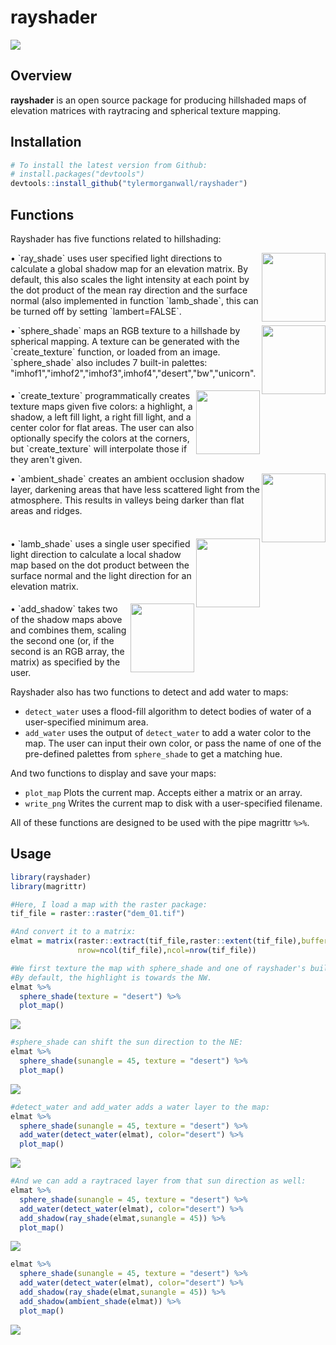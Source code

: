 
rayshader
=========

<img src="man/figures/volcano_r_small.gif" ></img>

Overview
--------

**rayshader** is an open source package for producing hillshaded maps of elevation matrices with raytracing and spherical texture mapping.

Installation
------------

``` r
# To install the latest version from Github:
# install.packages("devtools")
devtools::install_github("tylermorganwall/rayshader")
```

Functions
---------

Rayshader has five functions related to hillshading:
<p style="min-height: 90px">
<img align="right" height="110" width="102" src="man/figures/ray_small.png"> • `ray_shade` uses user specified light directions to calculate a global shadow map for an elevation matrix. By default, this also scales the light intensity at each point by the dot product of the mean ray direction and the surface normal (also implemented in function `lamb_shade`, this can be turned off by setting `lambert=FALSE`.
</p>
<p style="min-height: 90px">
<img align="right" height="110" width="102" src="man/figures/sphere_small.png"> • `sphere_shade` maps an RGB texture to a hillshade by spherical mapping. A texture can be generated with the `create_texture` function, or loaded from an image. `sphere_shade` also includes 7 built-in palettes: "imhof1","imhof2","imhof3",imhof4","desert","bw","unicorn".
</p>
<p style="min-height: 90px">
<img align="right" height="102" width="102" src="man/figures/imhof_small.png"> • `create_texture` programmatically creates texture maps given five colors: a highlight, a shadow, a left fill light, a right fill light, and a center color for flat areas. The user can also optionally specify the colors at the corners, but `create_texture` will interpolate those if they aren't given.
</p>
<p style="min-height: 90px">
<img align="right" height="110" width="102" src="man/figures/amb_small.png"> • `ambient_shade` creates an ambient occlusion shadow layer, darkening areas that have less scattered light from the atmosphere. This results in valleys being darker than flat areas and ridges.
</p>
<p style="min-height: 90px">
<img align="right" height="110" width="102" src="man/figures/lamb_small.png"> • `lamb_shade` uses a single user specified light direction to calculate a local shadow map based on the dot product between the surface normal and the light direction for an elevation matrix.
</p>
<p style="min-height: 90px">
<img align="right" height="110" width="102" src="man/figures/alltogether_small.png"> • `add_shadow` takes two of the shadow maps above and combines them, scaling the second one (or, if the second is an RGB array, the matrix) as specified by the user.
</p>
Rayshader also has two functions to detect and add water to maps:

-   `detect_water` uses a flood-fill algorithm to detect bodies of water of a user-specified minimum area.
-   `add_water` uses the output of `detect_water` to add a water color to the map. The user can input their own color, or pass the name of one of the pre-defined palettes from `sphere_shade` to get a matching hue.

And two functions to display and save your maps:

-   `plot_map` Plots the current map. Accepts either a matrix or an array.
-   `write_png` Writes the current map to disk with a user-specified filename.

All of these functions are designed to be used with the pipe magrittr `%>%`.

Usage
-----

``` r
library(rayshader)
library(magrittr)

#Here, I load a map with the raster package:
tif_file = raster::raster("dem_01.tif")

#And convert it to a matrix:
elmat = matrix(raster::extract(tif_file,raster::extent(tif_file),buffer=1000),
               nrow=ncol(tif_file),ncol=nrow(tif_file))

#We first texture the map with sphere_shade and one of rayshader's built in textures, "desert."
#By default, the highlight is towards the NW.
elmat %>%
  sphere_shade(texture = "desert") %>%
  plot_map()
```

![](tools/readme/first.jpg)

``` r
#sphere_shade can shift the sun direction to the NE:
elmat %>%
  sphere_shade(sunangle = 45, texture = "desert") %>%
  plot_map()
```

![](tools/readme/second.jpg)

``` r
#detect_water and add_water adds a water layer to the map:
elmat %>%
  sphere_shade(sunangle = 45, texture = "desert") %>%
  add_water(detect_water(elmat), color="desert") %>%
  plot_map()
```

![](tools/readme/third.jpg)

``` r
#And we can add a raytraced layer from that sun direction as well:
elmat %>%
  sphere_shade(sunangle = 45, texture = "desert") %>%
  add_water(detect_water(elmat), color="desert") %>%
  add_shadow(ray_shade(elmat,sunangle = 45)) %>%
  plot_map()
```

![](tools/readme/fourth.jpg)

``` r
elmat %>%
  sphere_shade(sunangle = 45, texture = "desert") %>%
  add_water(detect_water(elmat), color="desert") %>%
  add_shadow(ray_shade(elmat,sunangle = 45)) %>%
  add_shadow(ambient_shade(elmat)) %>%
  plot_map()
```

![](tools/readme/fifth.jpg)
